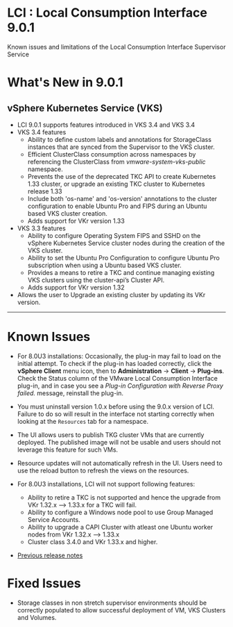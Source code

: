 
# LCI : Local Consumption Interface 9.0.1
Known issues and limitations of the Local Consumption Interface Supervisor Service

# What's New in 9.0.1
## vSphere Kubernetes Service (VKS)
- LCI 9.0.1 supports features introduced in VKS 3.4 and VKS 3.4
- VKS 3.4 features
    - Ability to define custom labels and annotations for StorageClass instances that are synced from the Supervisor to the VKS cluster.
    - Efficient ClusterClass consumption across namespaces by referencing the ClusterClass from _vmware-system-vks-public_ namespace.
    - Prevents the use of the deprecated TKC API to create Kubernetes 1.33 cluster, or upgrade an existing TKC cluster to Kubernetes release 1.33
    - Include both 'os-name' and 'os-version' annotations to the cluster configuration to enable Ubuntu Pro and FIPS during an Ubuntu based VKS cluster creation.
    - Adds support for VKr version 1.33
- VKS 3.3 features
    - Ability to configure Operating System FIPS and SSHD on the vSphere Kubernetes Service cluster nodes during the creation of the VKS cluster.
    - Ability to set the Ubuntu Pro Configuration to configure Ubuntu Pro subscription when using a Ubuntu based VKS cluster.
    - Provides a means to retire a TKC and continue managing existing VKS clusters using the cluster-api’s Cluster API.
    - Adds support for VKr version 1.32
- Allows the user to Upgrade an existing cluster by updating its VKr version.
--- 

# Known Issues

- For 8.0U3 installations: Occasionally, the plug-in may fail to load on the initial
attempt. To check if the plug-in has loaded correctly, click the **vSphere Client**
menu icon, then to **Administration** -> **Client** -> **Plug-ins**.
Check the Status column of the VMware Local Consumption Interface plug-in, and in case you see a *Plug-in
Configuration with Reverse Proxy failed.* message, reinstall the plug-in.

- You must uninstall version 1.0.x before using the 9.0.x version of LCI. Failure to do so will result in the interface not starting correctly when looking at the `Resources` tab for a namespace.

- The UI allows users to publish TKG cluster VMs that are currently deployed. The published image will not be usable and users should not leverage this feature for such VMs.

- Resource updates will not automatically refresh in the UI. Users need to use the reload button to refresh the views on the resources.

- For 8.0U3 installations, LCI will not support following features:
    - Ability to retire a TKC is not supported and hence the upgrade from VKr 1.32.x --> 1.33.x for a TKC will fail.
    - Ability to configure a Windows node pool to use Group Managed Service Accounts.
    - Ability to upgrade a CAPI Cluster with atleast one Ubuntu worker nodes from VKr 1.32.x --> 1.33.x
    - Cluster class 3.4.0 and VKr 1.33.x and higher.

- [Previous release notes](./Release_Notes_9_0_0.md)

# Fixed Issues

- Storage classes in non stretch supervisor environments should be correctly populated to allow successful deployment of VM, VKS Clusters and Volumes.
